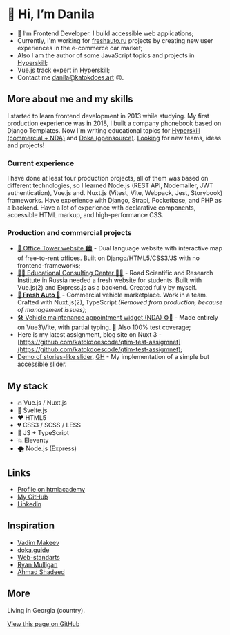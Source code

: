 # 👋 Hi, I’m Danila

- 👀 I’m Frontend Developer. I build accessible web applications;
- Currently, I'm working for [freshauto.ru](https://freshauto.ru) projects by creating new user experiences in the e-commerce car market;
- Also I am the author of some JavaScript topics and projects in [Hyperskill](https://hyperskill.org/);
- Vue.js track expert in Hyperskill;
- Contact me [danila@katokdoes.art](mailto:danila@katokdoes.art) 🙃.

## More about me and my skills

I started to learn frontend development in 2013 while studying.
My first production experience was in 2018, I built a company phonebook based on Django Templates. Now I'm writing educational topics for [Hyperskill (commercial + NDA)](https://hyperskill.org/) and [Doka (opensource)](https://doka.guide/).
[Looking](https://www.linkedin.com/in/bdanila/) for new teams, ideas and projects!

### Current experience

I have done at least four production projects, all of them was based on different technologies, so I learned Node.js (REST API, Nodemailer, JWT authentication), Vue.js and. Nuxt.js (Vitest, Vite, Webpack, Jest, Storybook) frameworks. Have experience with Django, Strapi, Pocketbase, and PHP as a backend. Have a lot of experience with declarative components, accessible HTML  markup, and high-performance CSS.

### Production and commercial projects

- [🏢 Office Tower website 🏙](https://officetower.ru/ru/) - Dual language website with interactive map of free-to-rent offices. Built on Django/HTML5/CSS3/JS with no frontend-frameworks;
- [🧑‍🎓 Educational Consulting Center 👨‍🎓](https://consult.rosdorspk.ru/) - Road Scientific and Research Institute in Russia needed a fresh website for students. Built with Vue.js(2) and Express.js as a backend. Created fully by myself.
- [**🚙 Fresh Auto 🚗**](https://ip.freshauto.ru/) - Commercial vehicle marketplace. Work in a team. Crafted with Nuxt.js(2), TypeScript *(Removed from production, because of management issues)*;
- [🛠️ Vehicle maintenance appointment widget (NDA) ⚙🔩](https://service.freshauto.ru/) - Made entirely on Vue3\Vite, with partial typing. 🫰 Also 100% test coverage;
- Here is my latest assignment, blog site on Nuxt 3 - [https://github.com/katokdoescode/qtim-test-assigmnet](https://github.com/katokdoescode/qtim-test-assigmnet);
- [Demo of stories-like slider](https://katokdoescode.github.io/stories-like-slider/), [GH](https://github.com/katokdoescode/stories-like-slider) - My implementation of a simple but accessible slider.

## My stack

- 🔥 Vue.js / Nuxt.js
- 🚀 Svelte.js
- ❤️ HTML5
- 💔 CSS3 / SCSS / LESS
- 💛 JS + TypeScript
- 💥 Eleventy
- 🌪 Node.js (Express)

## Links

- [Profile on htmlacademy](https://htmlacademy.ru/profile/katok)
- [My GitHub](https://github.com/katokdoescode)
- [Linkedin](https://www.linkedin.com/in/bdanila/)

## Inspiration

- [Vadim Makeev](https://github.com/pepelsbey)
- [doka.guide](https://github.com/doka-guide/content)
- [Web-standarts](https://web-standards.ru/)
- [Ryan Mulligan](https://ryanmulligan.dev/)
- [Ahmad Shadeed](https://ishadeed.com/)

## More

Living in Georgia (country).

[View this page on GitHub](https://github.com/katokdoescode/katokdoes.art)

